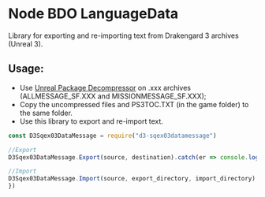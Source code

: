 # Node BDO LanguageData

Library for exporting and re-importing text from Drakengard 3 archives (Unreal 3).

## Usage:

- Use [Unreal Package Decompressor](https://www.gildor.org/downloads) on .xxx archives (ALLMESSAGE_SF.XXX and MISSIONMESSAGE_SF.XXX);
- Copy the uncompressed files and PS3TOC.TXT (in the game folder) to the same folder.
- Use this library to export and re-import text.

```js
const D3Sqex03DataMessage = require("d3-sqex03datamessage")

//Export
D3Sqex03DataMessage.Export(source, destination).catch(er => console.log(err))

//Import
D3Sqex03DataMessage.Import(source, export_directory, import_directory).catch(er => console.log(err))
})
```

